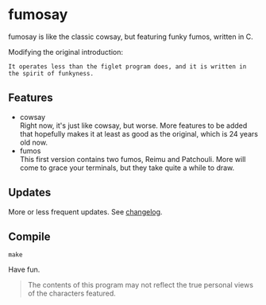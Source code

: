 # fumosay
fumosay is like the classic cowsay, but featuring funky fumos, written in C.

Modifying the original introduction:
```
It operates less than the figlet program does, and it is written in the spirit of funkyness.
```

## Features
- cowsay  
  Right now, it's just like cowsay, but worse. More features to be added that hopefully makes it at least as good as the original, which is 24 years old now.
- fumos  
  This first version contains two fumos, Reimu and Patchouli. More will come to grace your terminals, but they take quite a while to draw.

## Updates
More or less frequent updates. See [changelog](changelog.md).

## Compile
`make`

Have fun.

> The contents of this program may not reflect the true personal views of the characters featured.
